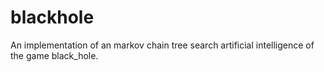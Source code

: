 # blackhole
An implementation of an markov chain tree search artificial intelligence of the game black_hole.
